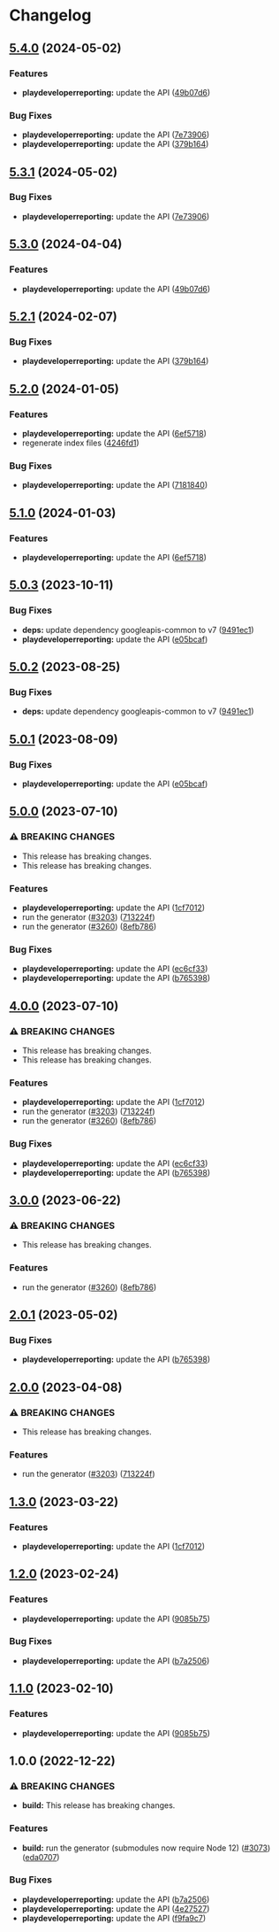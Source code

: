 # Changelog

## [5.4.0](https://github.com/googleapis/google-api-nodejs-client/compare/playdeveloperreporting-v5.3.1...playdeveloperreporting-v5.4.0) (2024-05-02)


### Features

* **playdeveloperreporting:** update the API ([49b07d6](https://github.com/googleapis/google-api-nodejs-client/commit/49b07d639a5cbda7ac5b2c3bf2264f8736a22cc9))


### Bug Fixes

* **playdeveloperreporting:** update the API ([7e73906](https://github.com/googleapis/google-api-nodejs-client/commit/7e7390622559837e06f16e7303d286eedf2a58ed))
* **playdeveloperreporting:** update the API ([379b164](https://github.com/googleapis/google-api-nodejs-client/commit/379b1647f4bb92e98d31c4f7751982d8d1ffaa72))

## [5.3.1](https://github.com/googleapis/google-api-nodejs-client/compare/playdeveloperreporting-v5.3.0...playdeveloperreporting-v5.3.1) (2024-05-02)


### Bug Fixes

* **playdeveloperreporting:** update the API ([7e73906](https://github.com/googleapis/google-api-nodejs-client/commit/7e7390622559837e06f16e7303d286eedf2a58ed))

## [5.3.0](https://github.com/googleapis/google-api-nodejs-client/compare/playdeveloperreporting-v5.2.1...playdeveloperreporting-v5.3.0) (2024-04-04)


### Features

* **playdeveloperreporting:** update the API ([49b07d6](https://github.com/googleapis/google-api-nodejs-client/commit/49b07d639a5cbda7ac5b2c3bf2264f8736a22cc9))

## [5.2.1](https://github.com/googleapis/google-api-nodejs-client/compare/playdeveloperreporting-v5.2.0...playdeveloperreporting-v5.2.1) (2024-02-07)


### Bug Fixes

* **playdeveloperreporting:** update the API ([379b164](https://github.com/googleapis/google-api-nodejs-client/commit/379b1647f4bb92e98d31c4f7751982d8d1ffaa72))

## [5.2.0](https://github.com/googleapis/google-api-nodejs-client/compare/playdeveloperreporting-v5.1.0...playdeveloperreporting-v5.2.0) (2024-01-05)


### Features

* **playdeveloperreporting:** update the API ([6ef5718](https://github.com/googleapis/google-api-nodejs-client/commit/6ef5718e6efba2a56f586fb867d503c958004aaa))
* regenerate index files ([4246fd1](https://github.com/googleapis/google-api-nodejs-client/commit/4246fd1c6484dac0d636d48a2dfcbfcbb2668702))


### Bug Fixes

* **playdeveloperreporting:** update the API ([7181840](https://github.com/googleapis/google-api-nodejs-client/commit/7181840daf9fd92d06a70b7cb64e45ce9b39671c))

## [5.1.0](https://github.com/googleapis/google-api-nodejs-client/compare/playdeveloperreporting-v5.0.3...playdeveloperreporting-v5.1.0) (2024-01-03)


### Features

* **playdeveloperreporting:** update the API ([6ef5718](https://github.com/googleapis/google-api-nodejs-client/commit/6ef5718e6efba2a56f586fb867d503c958004aaa))

## [5.0.3](https://github.com/googleapis/google-api-nodejs-client/compare/playdeveloperreporting-v5.0.2...playdeveloperreporting-v5.0.3) (2023-10-11)


### Bug Fixes

* **deps:** update dependency googleapis-common to v7 ([9491ec1](https://github.com/googleapis/google-api-nodejs-client/commit/9491ec1cdc3c413e7d73edcfcd59cf5c28a7c855))
* **playdeveloperreporting:** update the API ([e05bcaf](https://github.com/googleapis/google-api-nodejs-client/commit/e05bcaf6c0616547f1eebed91479c971d1f703dd))

## [5.0.2](https://github.com/googleapis/google-api-nodejs-client/compare/playdeveloperreporting-v5.0.1...playdeveloperreporting-v5.0.2) (2023-08-25)


### Bug Fixes

* **deps:** update dependency googleapis-common to v7 ([9491ec1](https://github.com/googleapis/google-api-nodejs-client/commit/9491ec1cdc3c413e7d73edcfcd59cf5c28a7c855))

## [5.0.1](https://github.com/googleapis/google-api-nodejs-client/compare/playdeveloperreporting-v5.0.0...playdeveloperreporting-v5.0.1) (2023-08-09)


### Bug Fixes

* **playdeveloperreporting:** update the API ([e05bcaf](https://github.com/googleapis/google-api-nodejs-client/commit/e05bcaf6c0616547f1eebed91479c971d1f703dd))

## [5.0.0](https://github.com/googleapis/google-api-nodejs-client/compare/playdeveloperreporting-v4.0.0...playdeveloperreporting-v5.0.0) (2023-07-10)


### ⚠ BREAKING CHANGES

* This release has breaking changes.
* This release has breaking changes.

### Features

* **playdeveloperreporting:** update the API ([1cf7012](https://github.com/googleapis/google-api-nodejs-client/commit/1cf70126213aa14cc03fb3179adea8be47bff8fe))
* run the generator ([#3203](https://github.com/googleapis/google-api-nodejs-client/issues/3203)) ([713224f](https://github.com/googleapis/google-api-nodejs-client/commit/713224fe0271843ea61b5d5cbd434ed2aa7b4d69))
* run the generator ([#3260](https://github.com/googleapis/google-api-nodejs-client/issues/3260)) ([8efb786](https://github.com/googleapis/google-api-nodejs-client/commit/8efb7861b7da4bc1472a4b654e46f90b29fbff20))


### Bug Fixes

* **playdeveloperreporting:** update the API ([ec6cf33](https://github.com/googleapis/google-api-nodejs-client/commit/ec6cf335bba5e8936934704efc0487d9c3f72612))
* **playdeveloperreporting:** update the API ([b765398](https://github.com/googleapis/google-api-nodejs-client/commit/b76539809ba428f310b17315070fb69e77da8afe))

## [4.0.0](https://github.com/googleapis/google-api-nodejs-client/compare/playdeveloperreporting-v3.0.0...playdeveloperreporting-v4.0.0) (2023-07-10)


### ⚠ BREAKING CHANGES

* This release has breaking changes.
* This release has breaking changes.

### Features

* **playdeveloperreporting:** update the API ([1cf7012](https://github.com/googleapis/google-api-nodejs-client/commit/1cf70126213aa14cc03fb3179adea8be47bff8fe))
* run the generator ([#3203](https://github.com/googleapis/google-api-nodejs-client/issues/3203)) ([713224f](https://github.com/googleapis/google-api-nodejs-client/commit/713224fe0271843ea61b5d5cbd434ed2aa7b4d69))
* run the generator ([#3260](https://github.com/googleapis/google-api-nodejs-client/issues/3260)) ([8efb786](https://github.com/googleapis/google-api-nodejs-client/commit/8efb7861b7da4bc1472a4b654e46f90b29fbff20))


### Bug Fixes

* **playdeveloperreporting:** update the API ([ec6cf33](https://github.com/googleapis/google-api-nodejs-client/commit/ec6cf335bba5e8936934704efc0487d9c3f72612))
* **playdeveloperreporting:** update the API ([b765398](https://github.com/googleapis/google-api-nodejs-client/commit/b76539809ba428f310b17315070fb69e77da8afe))

## [3.0.0](https://github.com/googleapis/google-api-nodejs-client/compare/playdeveloperreporting-v2.0.1...playdeveloperreporting-v3.0.0) (2023-06-22)


### ⚠ BREAKING CHANGES

* This release has breaking changes.

### Features

* run the generator ([#3260](https://github.com/googleapis/google-api-nodejs-client/issues/3260)) ([8efb786](https://github.com/googleapis/google-api-nodejs-client/commit/8efb7861b7da4bc1472a4b654e46f90b29fbff20))

## [2.0.1](https://github.com/googleapis/google-api-nodejs-client/compare/playdeveloperreporting-v2.0.0...playdeveloperreporting-v2.0.1) (2023-05-02)


### Bug Fixes

* **playdeveloperreporting:** update the API ([b765398](https://github.com/googleapis/google-api-nodejs-client/commit/b76539809ba428f310b17315070fb69e77da8afe))

## [2.0.0](https://github.com/googleapis/google-api-nodejs-client/compare/playdeveloperreporting-v1.3.0...playdeveloperreporting-v2.0.0) (2023-04-08)


### ⚠ BREAKING CHANGES

* This release has breaking changes.

### Features

* run the generator ([#3203](https://github.com/googleapis/google-api-nodejs-client/issues/3203)) ([713224f](https://github.com/googleapis/google-api-nodejs-client/commit/713224fe0271843ea61b5d5cbd434ed2aa7b4d69))

## [1.3.0](https://github.com/googleapis/google-api-nodejs-client/compare/playdeveloperreporting-v1.2.0...playdeveloperreporting-v1.3.0) (2023-03-22)


### Features

* **playdeveloperreporting:** update the API ([1cf7012](https://github.com/googleapis/google-api-nodejs-client/commit/1cf70126213aa14cc03fb3179adea8be47bff8fe))

## [1.2.0](https://github.com/googleapis/google-api-nodejs-client/compare/playdeveloperreporting-v1.1.0...playdeveloperreporting-v1.2.0) (2023-02-24)


### Features

* **playdeveloperreporting:** update the API ([9085b75](https://github.com/googleapis/google-api-nodejs-client/commit/9085b75885365123991f9ff6b11164343555555a))


### Bug Fixes

* **playdeveloperreporting:** update the API ([b7a2506](https://github.com/googleapis/google-api-nodejs-client/commit/b7a2506f2ccde93179705945d601f45711d375ba))

## [1.1.0](https://github.com/googleapis/google-api-nodejs-client/compare/playdeveloperreporting-v1.0.0...playdeveloperreporting-v1.1.0) (2023-02-10)


### Features

* **playdeveloperreporting:** update the API ([9085b75](https://github.com/googleapis/google-api-nodejs-client/commit/9085b75885365123991f9ff6b11164343555555a))

## 1.0.0 (2022-12-22)


### ⚠ BREAKING CHANGES

* **build:** This release has breaking changes.

### Features

* **build:** run the generator (submodules now require Node 12) ([#3073](https://github.com/googleapis/google-api-nodejs-client/issues/3073)) ([eda0707](https://github.com/googleapis/google-api-nodejs-client/commit/eda07079dadab46a80b6f9ede618f4f43030169e))


### Bug Fixes

* **playdeveloperreporting:** update the API ([b7a2506](https://github.com/googleapis/google-api-nodejs-client/commit/b7a2506f2ccde93179705945d601f45711d375ba))
* **playdeveloperreporting:** update the API ([4e27527](https://github.com/googleapis/google-api-nodejs-client/commit/4e2752702530685e8a12b2f080a79ed1e358b777))
* **playdeveloperreporting:** update the API ([f9fa9c7](https://github.com/googleapis/google-api-nodejs-client/commit/f9fa9c7aae2a895515e504b20a69f2d770d6798c))
